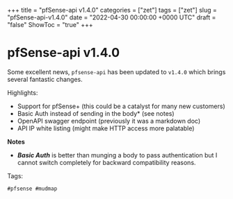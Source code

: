 +++
title = "pfSense-api v1.4.0"
categories = ["zet"]
tags = ["zet"]
slug = "pfSense-api-v1.4.0"
date = "2022-04-30 00:00:00 +0000 UTC"
draft = "false"
ShowToc = "true"
+++

# pfSense-api v1.4.0

Some excellent news, `pfsense-api` has been updated to `v1.4.0` which brings 
several fantastic changes.

Highlights:

- Support for pfSense+ (this could be a catalyst for many new customers)
- Basic Auth instead of sending in the body* (see notes)
- OpenAPI swagger endpoint (previously it was a markdown doc)
- API IP white listing (might make HTTP access more palatable)


**Notes**

* ***Basic Auth*** is better than munging a body to pass authentication but I
cannot switch completely for backward compatibility reasons. 

Tags:

    #pfsense #mudmap
